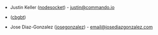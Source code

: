 - Justin Keller ([nodesocket](https://github.com/nodesocket)) - <justin@commando.io>

- ([cbgbt](https://github.com/cbgbt))

- Jose Diaz-Gonzalez ([josegonzalez](https://github.com/josegonzalez)) - <email@josediazgonzalez.com>
